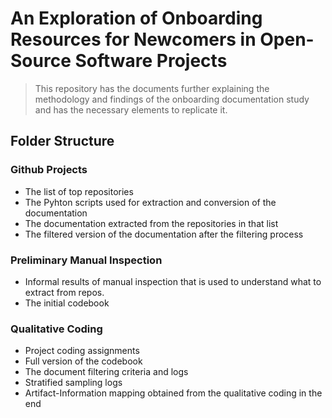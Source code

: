 An Exploration of Onboarding Resources for Newcomers in Open-Source Software Projects
=====================================================================================

>This repository has the documents further explaining the methodology and findings of the onboarding documentation study and has the necessary elements to replicate it.

Folder Structure
----------------

### Github Projects
* The list of top repositories
* The Pyhton scripts used for extraction and conversion of the documentation
* The documentation extracted from the repositories in that list
* The filtered version of the documentation after the filtering process
### Preliminary Manual Inspection
* Informal results of manual inspection that is used to understand what to extract from repos. 
* The initial codebook
### Qualitative Coding
* Project coding assignments
* Full version of the codebook
* The document filtering criteria and logs
* Stratified sampling logs
* Artifact-Information mapping obtained from the qualitative coding in the end
